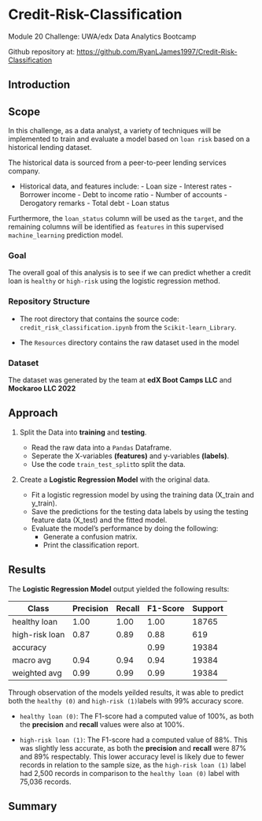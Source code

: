 # Credit-Risk-Classification

Module 20 Challenge: UWA/edx Data Analytics Bootcamp

Github repository at: https://github.com/RyanLJames1997/Credit-Risk-Classification

## Introduction

## Scope

In this challenge, as a data analyst, a variety of techniques will be implemented to train and evaluate a model based on `loan risk` based on a historical lending dataset. 

The historical data is sourced from a peer-to-peer lending services company.

- Historical data, and features include:
        - Loan size
        - Interest rates
        - Borrower income
        - Debt to income ratio
        - Number of accounts
        - Derogatory remarks
        - Total debt
        - Loan status

Furthermore, the `loan_status` column will be used as the `target`, and the remaining columns will be identified as `features` in this supervised `machine_learning` prediction model.

### Goal

The overall goal of this analysis is to see if we can predict whether a credit loan is `healthy` or `high-risk` using the logistic regression method. 

### Repository Structure

- The root directory that contains the source code: `credit_risk_classification.ipynb` from the `Scikit-learn_Library`.

- The `Resources` directory contains the raw dataset used in the model 

### Dataset

The dataset was generated by the team at **edX Boot Camps LLC** and **Mockaroo LLC 2022**

## Approach
1. Split the Data into **training** and **testing**.
   - Read the raw data into a `Pandas` Dataframe.
   - Seperate the X-variables **(features)** and y-variables **(labels)**.
   - Use the code `train_test_split`to split the data.
  
2. Create a **Logistic Regression Model** with the original data.
   - Fit a logistic regression model by using the training data (X_train and y_train).
   - Save the predictions for the testing data labels by using the testing feature data (X_test) and the fitted model.
   - Evaluate the model’s performance by doing the following:
        - Generate a confusion matrix.
        - Print the classification report.
    
## Results
The **Logistic Regression Model** output yielded the following results:

| Class           | Precision | Recall | F1-Score | Support |
|-----------------|-----------|--------|----------|---------|
| healthy loan    | 1.00      | 1.00   | 1.00     | 18765   |
| high-risk loan  | 0.87      | 0.89   | 0.88     | 619     |
| accuracy        |           |        | 0.99     | 19384   |
| macro avg       | 0.94      | 0.94   | 0.94     | 19384   |
| weighted avg    | 0.99      | 0.99   | 0.99     | 19384   |

Through observation of the models yeilded results, it was able to predict both the `healthy (0)` and `high-risk (1)`labels with 99% accuracy score.

- `healthy loan (0)`: The F1-score had a computed value of 100%, as both the **precision** and **recall** values were also at 100%.

- `high-risk loan (1)`: The F1-score had a computed value of 88%. This was slightly less accurate, as both the **precision** and **recall** were 87% and 89% respectably. This lower accuracy level is likely due to fewer records in relation to the sample size, as the `high-risk loan (1)` label had 2,500 records in comparison to the `healthy loan (0)` label with 75,036 records.

## Summary

